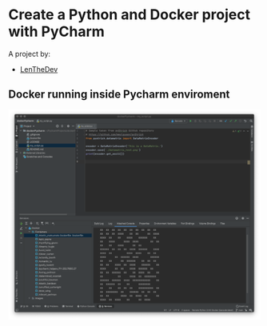# Create a Python and Docker project with PyCharm
A project by:
* [LenTheDev](https://github.com/lenthedev)
## Docker running inside Pycharm enviroment
![Screenshot](./images/dockerPycharm.png "Screenshot")



